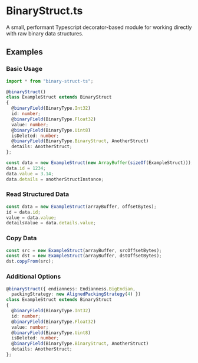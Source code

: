 # BinaryStruct.ts

A small, performant Typescript decorator-based module for working directly with
raw binary data structures.

## Examples

### Basic Usage
```ts
import * from "binary-struct-ts";

@binaryStruct()
class ExampleStruct extends BinaryStruct
{
  @binaryField(BinaryType.Int32)
  id: number;
  @binaryField(BinaryType.Float32)
  value: number;
  @binaryField(BinaryType.Uint8)
  isDeleted: number;
  @binaryField(BinaryType.BinaryStruct, AnotherStruct)
  details: AnotherStruct;
};

const data = new ExampleStruct(new ArrayBuffer(sizeOf(ExampleStruct)));
data.id = 1234;
data.value = 3.14;
data.details = anotherStructInstance;
```

### Read Structured Data
```ts
const data = new ExampleStruct(arrayBuffer, offsetBytes);
id = data.id;
value = data.value;
detailsValue = data.details.value;
```

### Copy Data
```ts
const src = new ExampleStruct(arrayBuffer, srcOffsetBytes);
const dst = new ExampleStruct(arrayBuffer, dstOffsetBytes);
dst.copyFrom(src);
```

### Additional Options
```ts
@binaryStruct({ endianness: Endianness.BigEndian,
  packingStrategy: new AlignedPackingStrategy(4) })
class ExampleStruct extends BinaryStruct
{
  @binaryField(BinaryType.Int32)
  id: number;
  @binaryField(BinaryType.Float32)
  value: number;
  @binaryField(BinaryType.Uint8)
  isDeleted: number;
  @binaryField(BinaryType.BinaryStruct, AnotherStruct)
  details: AnotherStruct;
};
```